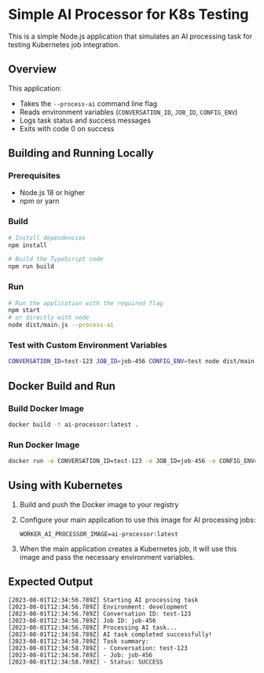 # Simple AI Processor for K8s Testing

This is a simple Node.js application that simulates an AI processing task for testing Kubernetes job integration.

## Overview

This application:
- Takes the `--process-ai` command line flag
- Reads environment variables (`CONVERSATION_ID`, `JOB_ID`, `CONFIG_ENV`)
- Logs task status and success messages
- Exits with code 0 on success

## Building and Running Locally

### Prerequisites
- Node.js 18 or higher
- npm or yarn

### Build
```bash
# Install dependencies
npm install

# Build the TypeScript code
npm run build
```

### Run
```bash
# Run the application with the required flag
npm start
# or directly with node
node dist/main.js --process-ai
```

### Test with Custom Environment Variables
```bash
CONVERSATION_ID=test-123 JOB_ID=job-456 CONFIG_ENV=test node dist/main.js --process-ai
```

## Docker Build and Run

### Build Docker Image
```bash
docker build -t ai-processor:latest .
```

### Run Docker Image
```bash
docker run -e CONVERSATION_ID=test-123 -e JOB_ID=job-456 -e CONFIG_ENV=test ai-processor:latest
```

## Using with Kubernetes

1. Build and push the Docker image to your registry

2. Configure your main application to use this image for AI processing jobs:
   ```
   WORKER_AI_PROCESSOR_IMAGE=ai-processor:latest
   ```

3. When the main application creates a Kubernetes job, it will use this image and pass the necessary environment variables.

## Expected Output

```
[2023-08-01T12:34:56.789Z] Starting AI processing task
[2023-08-01T12:34:56.789Z] Environment: development
[2023-08-01T12:34:56.789Z] Conversation ID: test-123
[2023-08-01T12:34:56.789Z] Job ID: job-456
[2023-08-01T12:34:56.789Z] Processing AI task...
[2023-08-01T12:34:58.789Z] AI task completed successfully!
[2023-08-01T12:34:58.789Z] Task summary:
[2023-08-01T12:34:58.789Z] - Conversation: test-123
[2023-08-01T12:34:58.789Z] - Job: job-456
[2023-08-01T12:34:58.789Z] - Status: SUCCESS
``` 